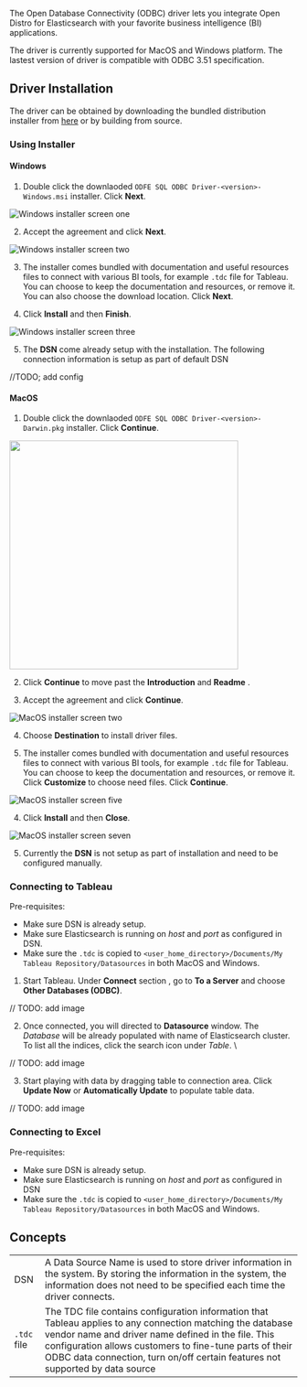 

The Open Database Connectivity (ODBC) driver lets you integrate Open Distro for Elasticsearch with your favorite business intelligence (BI) applications.


The driver is currently supported for MacOS and Windows platform. The lastest version of driver is compatible with ODBC 3.51 specification.


## Driver Installation

The driver can be obtained by downloading the bundled distribution installer from [here](https://opendistro.github.io/for-elasticsearch/downloads.html) or by building from source.

###  Using Installer

#### Windows

1. Double click the downlaoded `ODFE SQL ODBC Driver-<version>-Windows.msi` installer. Click **Next**.

![Windows installer screen one](img/windows_installer_home.png)

2. Accept the agreement and click **Next**.

![Windows installer screen two](img/windows_installer_select_and_browse.png)

3. The installer comes bundled with documentation and useful resources files to connect with various BI tools, for example `.tdc` file for Tableau. You can choose to keep the documentation and resources, or remove it. You can also choose the download location. Click **Next**.

4. Click **Install** and then **Finish**.

![Windows installer screen three](img/windows_installer_install.png)

5. The **DSN** come already setup with the installation. The following connection information is setup as part of default DSN

//TODO; add config

#### MacOS

1. Double click the downlaoded `ODFE SQL ODBC Driver-<version>-Darwin.pkg` installer. Click **Continue**.

<img src="img/mac_installer_home.png" width="400" height="400">


2. Click **Continue** to move past the **Introduction** and **Readme** .

3. Accept the agreement and click **Continue**.

![MacOS installer screen two](img/mac_installer_license.png)

4. Choose **Destination** to install driver files.

5. The installer comes bundled with documentation and useful resources files to connect with various BI tools, for example `.tdc` file for Tableau. You can choose to keep the documentation and resources, or remove it. Click **Customize** to choose need files. Click **Continue**.

![MacOS installer screen five](img/mac_installer_select_and_browse.png)

4. Click **Install** and then **Close**.

![MacOS installer screen seven](img/mac_installer_succesful.png)

5. Currently the **DSN** is not setup as part of installation and need to be configured manually.


### Connecting to Tableau

Pre-requisites:

- Make sure DSN is already setup.
- Make sure Elasticsearch is running on _host_ and _port_ as configured in DSN.
- Make sure the `.tdc` is copied to `<user_home_directory>/Documents/My Tableau Repository/Datasources` in both MacOS and Windows.

1. Start Tableau. Under **Connect** section , go to **To a Server** and choose **Other Databases (ODBC)**.

// TODO: add image

2. Once connected, you will directed to  **Datasource** window. The _Database_ will be already populated with name of Elasticsearch cluster.
To list all the indices, click the search icon under _Table_. \

// TODO: add image

3. Start playing with data by dragging table to connection area. Click **Update Now** or **Automatically Update** to populate table data.

// TODO: add image

### Connecting to Excel

Pre-requisites:

- Make sure DSN is already setup.
- Make sure Elasticsearch is running on _host_ and _port_ as configured in DSN
- Make sure the `.tdc` is copied to `<user_home_directory>/Documents/My Tableau Repository/Datasources` in both MacOS and Windows.





## Concepts

 |      |   |
 | ------------- |-------------|
 |  DSN    | A Data Source Name is used to store driver information in the system. By storing the information in the system, the information does not need to be specified each time the driver connects. |
 |  `.tdc` file    | The TDC file contains configuration information that Tableau applies to any connection matching the database vendor name and driver name defined in the file. This configuration allows customers to fine-tune parts of their ODBC data connection, turn on/off certain features not supported by data source|
